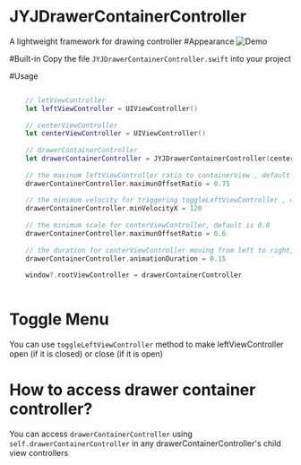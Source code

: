 # JYJDrawerContainerController
A lightweight framework for drawing controller
#Appearance
![Demo](http://g.recordit.co/OArQAiHPI6.gif)

#Built-in
Copy the file ```JYJDrawerContainerController.swift``` into your project

#Usage

```Swift

	// letViewController
	let leftViewController = UIViewController()
	
	// centerViewController
	let centerViewController = UIViewController()
	
	// drawerContainerController
	let drawerContainerController = JYJDrawerContainerController(centerViewController: centerNavigationController, leftViewController: leftViewController)
	
	// the maxinum leftViewController ratio to containerView , default is 0.78
    drawerContainerController.maximunOffsetRatio = 0.75
        
    // the minimum velocity for triggering toggleLeftViewController , default is 100
    drawerContainerController.minVelocityX = 120
    
    // the minimum scale for centerViewController, default is 0.8
    drawerContainerController.maximunOffsetRatio = 0.6
    
    // the duration for centerViewController moving from left to right, default is 0.20
    drawerContainerController.animationDuration = 0.15
	
	window?.rootViewController = drawerContainerController
	
```

# Toggle Menu

You can use ```toggleLeftViewController``` method to make leftViewController open (if it is closed) or close (if it is open)

# How to access drawer container controller?
You can access ```drawerContainerController``` using ```self.drawerContainerController``` in any drawerContainerController's child view controllers
